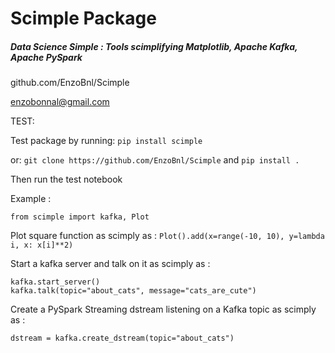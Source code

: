 # Scimple Package

##### Data Science Simple : Tools scimplifying Matplotlib, Apache Kafka, Apache PySpark

github.com/EnzoBnl/Scimple

enzobonnal@gmail.com

TEST:

Test package by running: 
`pip install scimple`

or:
`git clone https://github.com/EnzoBnl/Scimple`
and
`pip install .`

Then run the test notebook

Example :

```
from scimple import kafka, Plot
```

Plot square function as scimply as : `Plot().add(x=range(-10, 10), y=lambda i, x: x[i]**2)`

Start a kafka server and talk on it as scimply as : 
```
kafka.start_server()
kafka.talk(topic="about_cats", message="cats_are_cute")
```

Create a PySpark Streaming dstream listening on a Kafka topic as scimply as : 
```
dstream = kafka.create_dstream(topic="about_cats")
```
